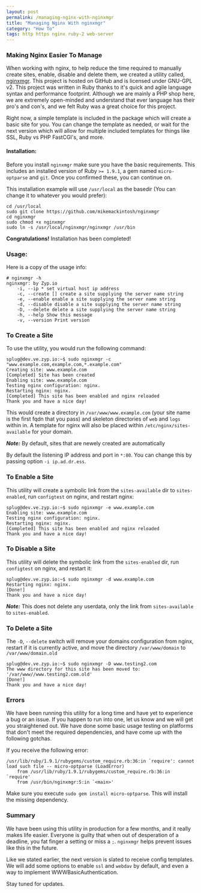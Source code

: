 ```yaml
---
layout: post
permalink: /managing-nginx-with-nginxmgr
title: "Managing Nginx With nginxmgr"
category: "How To"
tags: http https nginx ruby-2 web-server
---
```

### Making Nginx Easier To Manage

When working with nginx, to help reduce the time required to manually create sites, enable, disable and delete them, we created a utility called, [nginxmgr](https://github.com/mikemackintosh/nginxmgr). This project is hosted on GitHub and is licensed under GNU-GPL v2. This project was written in Ruby thanks to it's quick and agile language syntax and performance footprint. Although we are mainly a PHP shop here, we are extremely open-minded and understand that ever language has their pro's and con's, and we felt Ruby was a great choice for this project.

Right now, a simple template is included in the package which will create a basic site for you. You can change the template as needed, or wait for the next version which will allow for multiple included templates for things like SSL, Ruby vs PHP FastCGI's, and more.

#### Installation:

Before you install `nginxmgr` make sure you have the basic requirements. This includes an installed version of Ruby `>= 1.9.1`, a gem named `micro-optparse` and `git`. Once you confirmed these, you can continue on.

This installation example will use `/usr/local` as the basedir (You can change it to whatever you would prefer):

    cd /usr/local
    sudo git clone https://github.com/mikemackintosh/nginxmgr
    cd nginxmgr
    sudo chmod +x nginxmgr
    sudo ln -s /usr/local/nginxmgr/nginxmgr /usr/bin

**Congratulations!** Installation has been completed!

### Usage:

Here is a copy of the usage info:

    # nginxmgr -h
    nginxmgr: by Zyp.io
        -i, --ip * set virtual host ip address
        -c, --create [] create a site supplying the server name string
        -e, --enable enable a site supplying the server name string
        -d, --disable disable a site supplying the server name string
        -D, --delete delete a site supplying the server name string
        -h, --help Show this message
        -v, --version Print version

### To Create a Site

To use the utility, you would run the following command:

    splug@dev.ve.zyp.io:~$ sudo nginxmgr -c "www.example.com,example.com,*.example.com"
    Creating site: www.example.com
    [Completed] Site has been created
    Enabling site: www.example.com
    Testing nginx configuration: nginx.
    Restarting nginx: nginx.
    [Completed] This site has been enabled and nginx reloaded
    Thank you and have a nice day!

This would create a directory in `/var/www/www.example.com` (your site name is the first fqdn that you pass) and skeleton directories of `web` and `logs` within in. A template for nginx will also be placed within `/etc/nginx/sites-available` for your domain.

**_Note:_** By default, sites that are newely created are automatically

By default the listening IP address and port in `*:80`. You can change this by passing option `-i ip.ad.dr.ess`.

### To Enable a Site

This utility will create a symbolic link from the `sites-available` dir to `sites-enabled`, run `configtest` on nginx, and restart nginx:

    splug@dev.ve.zyp.io:~$ sudo nginxmgr -e www.example.com
    Enabling site: www.example.com
    Testing nginx configuration: nginx.
    Restarting nginx: nginx.
    [Completed] This site has been enabled and nginx reloaded
    Thank you and have a nice day!

### To Disable a Site

This utility will delete the symbolic link from the `sites-enabled` dir, run `configtest` on nginx, and restart it:

    splug@dev.ve.zyp.io:~$ sudo nginxmgr -d www.example.com
    Restarting nginx: nginx.
    [Done!]
    Thank you and have a nice day!

**_Note:_** This does not delete any userdata, only the link from `sites-available` to `sites-enabled`.

### To Delete a Site

The `-D`, `--delete` switch will remove your domains configuration from nginx, restart if it is currently active, and move the directory `/var/www/domain` to `/var/www/domain.old`

    splug@dev.ve.zyp.io:~$ sudo nginxmgr -D www.testing2.com
    The www directory for this site has been moved to: '/var/www//www.testing2.com.old'
    [Done!]
    Thank you and have a nice day!

### Errors

We have been running this utility for a long time and have yet to experience a bug or an issue. If you happen to run into one, let us know and we will get you straightened out. We have done some basic usage testing on platforms that don't meet the required dependencies, and have come up with the following gotchas.

If you receive the following error:

    /usr/lib/ruby/1.9.1/rubygems/custom_require.rb:36:in `require': cannot load such file -- micro-optparse (LoadError)
        from /usr/lib/ruby/1.9.1/rubygems/custom_require.rb:36:in `require'
        from /usr/bin/nginxmgr:5:in `<main>'

Make sure you execute `sudo gem install micro-optparse`. This will install the missing dependency.

### Summary

We have been using this utility in production for a few months, and it really makes life easier. Everyone is guilty that when out of desperation of a deadline, you fat finger a setting or miss a `;`. `nginxmgr` helps prevent issues like this in the future.

Like we stated earlier, the next version is slated to receive config templates. We will add some options to enable `ssl` and `webdav` by default, and even a way to implement WWWBasicAuthentication.

Stay tuned for updates.


